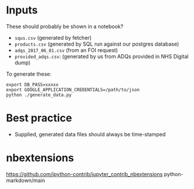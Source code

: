 # Inputs

These should probably be shown in a notebook?

*  `squs.csv` (generated by fetcher)
*  `products.csv` (generated by SQL run against our postgres database)
*  `adqs_2017_06_01.csv` (from an FOI request)
*  `provided_adqs.csv`: (generated by us from ADQs provided in NHS Digital dump)

To generate these:

    export DB_PASS=xxxxx
    export GOOGLE_APPLICATION_CREDENTIALS=/path/to/json
    python ./generate_data.py


# Best practice

* Supplied, generated data files should always be time-stamped


# nbextensions

https://github.com/ipython-contrib/jupyter_contrib_nbextensions
python-markdown/main
